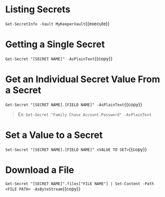 # Listing Secrets

`Get-SecretInfo -Vault MyKeeperVault`{{execute}}

# Getting a Single Secret

`Get-Secret "[SECRET NAME]" -AsPlainText`{{copy}}

# Get an Individual Secret Value From a Secret

`Get-Secret "[SECRET NAME].[FIELD NAME]" -AsPlainText`{{copy}}

> Ex: `Get-Secret "Family Chase Account.Password" -AsPlainText`

# Set a Value to a Secret

`Set-Secret "[SECRET NAME].[FIELD NAME]" <VALUE TO SET>`{{copy}}

# Download a File

`Get-Secret "[SECRET NAME]".files["FILE NAME"] | Set-Content -Path <FILE PATH> -AsByteStream`{{copy}}
